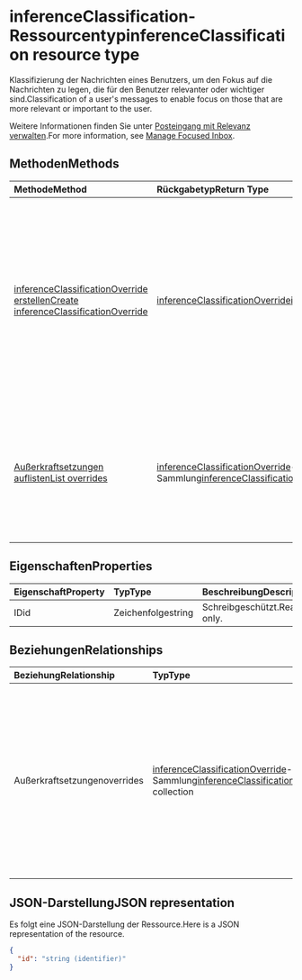 # <a name="inferenceclassification-resource-type"></a><span data-ttu-id="f8bdb-101">inferenceClassification-Ressourcentyp</span><span class="sxs-lookup"><span data-stu-id="f8bdb-101">inferenceClassification resource type</span></span>

<span data-ttu-id="f8bdb-102">Klassifizierung der Nachrichten eines Benutzers, um den Fokus auf die Nachrichten zu legen, die für den Benutzer relevanter oder wichtiger sind.</span><span class="sxs-lookup"><span data-stu-id="f8bdb-102">Classification of a user's messages to enable focus on those that are more relevant or important to the user.</span></span> 

<span data-ttu-id="f8bdb-103">Weitere Informationen finden Sie unter [Posteingang mit Relevanz verwalten](manage_focused_inbox.md).</span><span class="sxs-lookup"><span data-stu-id="f8bdb-103">For more information, see [Manage Focused Inbox](manage_focused_inbox.md).</span></span>


## <a name="methods"></a><span data-ttu-id="f8bdb-104">Methoden</span><span class="sxs-lookup"><span data-stu-id="f8bdb-104">Methods</span></span>

| <span data-ttu-id="f8bdb-105">Methode</span><span class="sxs-lookup"><span data-stu-id="f8bdb-105">Method</span></span>           | <span data-ttu-id="f8bdb-106">Rückgabetyp</span><span class="sxs-lookup"><span data-stu-id="f8bdb-106">Return Type</span></span>    |<span data-ttu-id="f8bdb-107">Beschreibung</span><span class="sxs-lookup"><span data-stu-id="f8bdb-107">Description</span></span>|
|:---------------|:--------|:----------|
|[<span data-ttu-id="f8bdb-108">inferenceClassificationOverride erstellen</span><span class="sxs-lookup"><span data-stu-id="f8bdb-108">Create inferenceClassificationOverride</span></span>](../api/inferenceclassification_post_overrides.md) |[<span data-ttu-id="f8bdb-109">inferenceClassificationOverride</span><span class="sxs-lookup"><span data-stu-id="f8bdb-109">inferenceClassificationOverride</span></span>](inferenceclassificationoverride.md)| <span data-ttu-id="f8bdb-p101">Erstellen einer Außerkraftsetzung für einen Absender, der durch eine SMTP-Adresse identifiziert wird. Künftige Nachrichten von dieser SMTP-Adresse werden durchgängig klassifiziert wie in der Außerkraftsetzung angegeben.</span><span class="sxs-lookup"><span data-stu-id="f8bdb-p101">Create an override for a sender identified by an SMTP address. Future messages from that SMTP address will be consistently classified as specified in the override.</span></span>|
|[<span data-ttu-id="f8bdb-112">Außerkraftsetzungen auflisten</span><span class="sxs-lookup"><span data-stu-id="f8bdb-112">List overrides</span></span>](../api/inferenceclassification_list_overrides.md) |<span data-ttu-id="f8bdb-113">[inferenceClassificationOverride](inferenceclassificationoverride.md)-Sammlung</span><span class="sxs-lookup"><span data-stu-id="f8bdb-113">[inferenceClassificationOverride](inferenceclassificationoverride.md) collection</span></span>| <span data-ttu-id="f8bdb-114">Dient zum Abrufen der Außerkraftsetzungen, die ein Benutzer eingerichtet hat, um Nachrichten von bestimmten Absendern immer auf eine bestimmte Art und Weise zu klassifizieren.</span><span class="sxs-lookup"><span data-stu-id="f8bdb-114">Get the overrides that a user has set up to always classify messages from certain senders in specific ways.</span></span>|

## <a name="properties"></a><span data-ttu-id="f8bdb-115">Eigenschaften</span><span class="sxs-lookup"><span data-stu-id="f8bdb-115">Properties</span></span>
| <span data-ttu-id="f8bdb-116">Eigenschaft</span><span class="sxs-lookup"><span data-stu-id="f8bdb-116">Property</span></span>     | <span data-ttu-id="f8bdb-117">Typ</span><span class="sxs-lookup"><span data-stu-id="f8bdb-117">Type</span></span>   |<span data-ttu-id="f8bdb-118">Beschreibung</span><span class="sxs-lookup"><span data-stu-id="f8bdb-118">Description</span></span>|
|:---------------|:--------|:----------|
|<span data-ttu-id="f8bdb-119">ID</span><span class="sxs-lookup"><span data-stu-id="f8bdb-119">id</span></span>|<span data-ttu-id="f8bdb-120">Zeichenfolge</span><span class="sxs-lookup"><span data-stu-id="f8bdb-120">string</span></span>| <span data-ttu-id="f8bdb-121">Schreibgeschützt.</span><span class="sxs-lookup"><span data-stu-id="f8bdb-121">Read-only.</span></span>|

## <a name="relationships"></a><span data-ttu-id="f8bdb-122">Beziehungen</span><span class="sxs-lookup"><span data-stu-id="f8bdb-122">Relationships</span></span>
| <span data-ttu-id="f8bdb-123">Beziehung</span><span class="sxs-lookup"><span data-stu-id="f8bdb-123">Relationship</span></span> | <span data-ttu-id="f8bdb-124">Typ</span><span class="sxs-lookup"><span data-stu-id="f8bdb-124">Type</span></span>   |<span data-ttu-id="f8bdb-125">Beschreibung</span><span class="sxs-lookup"><span data-stu-id="f8bdb-125">Description</span></span>|
|:---------------|:--------|:----------|
|<span data-ttu-id="f8bdb-126">Außerkraftsetzungen</span><span class="sxs-lookup"><span data-stu-id="f8bdb-126">overrides</span></span>|<span data-ttu-id="f8bdb-127">[inferenceClassificationOverride](inferenceclassificationoverride.md)-Sammlung</span><span class="sxs-lookup"><span data-stu-id="f8bdb-127">[inferenceClassificationOverride](inferenceclassificationoverride.md) collection</span></span>| <span data-ttu-id="f8bdb-p102">Eine Reihe von Außerkraftsetzungen für einen Benutzer, um Nachrichten von bestimmten Absendern immer auf eine bestimmte Art und Weise zu klassifizieren: `focused` oder `other`. Schreibgeschützt. Lässt Nullwerte zu.</span><span class="sxs-lookup"><span data-stu-id="f8bdb-p102">A set of overrides for a user to always classify messages from specific senders in certain ways: `focused`, or `other`. Read-only. Nullable.</span></span>|

## <a name="json-representation"></a><span data-ttu-id="f8bdb-131">JSON-Darstellung</span><span class="sxs-lookup"><span data-stu-id="f8bdb-131">JSON representation</span></span>

<span data-ttu-id="f8bdb-132">Es folgt eine JSON-Darstellung der Ressource.</span><span class="sxs-lookup"><span data-stu-id="f8bdb-132">Here is a JSON representation of the resource.</span></span>

<!-- {
  "blockType": "resource",
  "optionalProperties": [

  ],
  "baseType": "microsoft.graph.entity",
  "@odata.type": "microsoft.graph.inferenceClassification",
  "@odata.annotations": [
    {
      "property": "overrides",
      "capabilities": {
        "changeTracking": false,
        "expandable": false,
        "searchable": false
      }
    }
  ]
}-->

```json
{
  "id": "string (identifier)"
}

```

<!-- uuid: 8fcb5dbc-d5aa-4681-8e31-b001d5168d79
2015-10-25 14:57:30 UTC -->
<!-- {
  "type": "#page.annotation",
  "description": "inferenceClassification resource",
  "keywords": "",
  "section": "documentation",
  "tocPath": ""
}-->